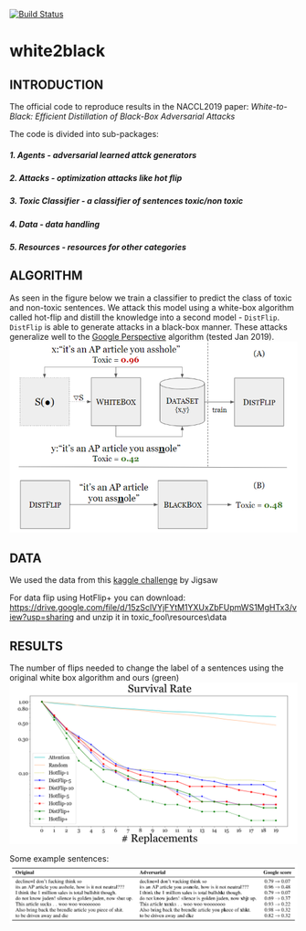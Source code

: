 [![Build Status](https://travis-ci.com/orgoro/white-2-black.svg?branch=orphan)](https://travis-ci.com/orgoro/white-2-black)

# white2black

## INTRODUCTION
The official code to reproduce results in the NACCL2019 paper:
*White-to-Black: Efficient Distillation of Black-Box Adversarial Attacks*

The code is divided into sub-packages:
##### 1. Agents - _adversarial learned attck generators_
##### 2. Attacks - _optimization attacks like hot flip_
##### 3. Toxic Classifier - _a classifier of sentences toxic/non toxic_
##### 4. Data - _data handling_
##### 5. Resources - _resources for other categories_

## ALGORITHM
As seen in the figure below we train a classifier to predict the class of toxic and non-toxic sentences.
We attack this model using a white-box algorithm called hot-flip and distill the knowledge into a second model - `DistFlip`.
`DistFlip` is able to generate attacks in a black-box manner.
These attacks generalize well to the [Google Perspective](https://www.perspectiveapi.com/) algorithm (tested Jan 2019).
![algorithm](/doc/algorithm.png)

## DATA
We used the data from this [kaggle challenge](https://www.kaggle.com/c/jigsaw-toxic-comment-classification-challenge) 
by Jigsaw

For data flip using HotFlip+ you can download:
https://drive.google.com/file/d/15zSclVYjFYtM1YXUxZbFUpmWS1MgHTx3/view?usp=sharing
and unzip it in toxic_fool\resources\data


## RESULTS
The number of flips needed to change the label of a sentences using the original white box algorithm and ours (green)
![survival rate](doc/survival_rate.png)

Some example sentences:
![examples](doc/examples.png)




